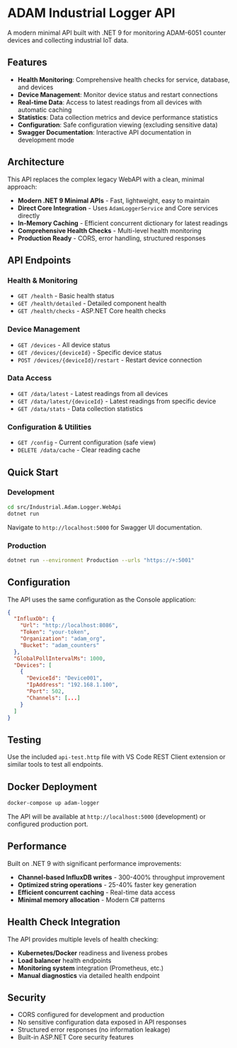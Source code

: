 # ADAM Industrial Logger API

A modern minimal API built with .NET 9 for monitoring ADAM-6051 counter devices and collecting industrial IoT data.

## Features

- **Health Monitoring**: Comprehensive health checks for service, database, and devices
- **Device Management**: Monitor device status and restart connections
- **Real-time Data**: Access to latest readings from all devices with automatic caching
- **Statistics**: Data collection metrics and device performance statistics
- **Configuration**: Safe configuration viewing (excluding sensitive data)
- **Swagger Documentation**: Interactive API documentation in development mode

## Architecture

This API replaces the complex legacy WebAPI with a clean, minimal approach:

- **Modern .NET 9 Minimal APIs** - Fast, lightweight, easy to maintain
- **Direct Core Integration** - Uses `AdamLoggerService` and Core services directly
- **In-Memory Caching** - Efficient concurrent dictionary for latest readings
- **Comprehensive Health Checks** - Multi-level health monitoring
- **Production Ready** - CORS, error handling, structured responses

## API Endpoints

### Health & Monitoring
- `GET /health` - Basic health status
- `GET /health/detailed` - Detailed component health
- `GET /health/checks` - ASP.NET Core health checks

### Device Management  
- `GET /devices` - All device status
- `GET /devices/{deviceId}` - Specific device status
- `POST /devices/{deviceId}/restart` - Restart device connection

### Data Access
- `GET /data/latest` - Latest readings from all devices
- `GET /data/latest/{deviceId}` - Latest readings from specific device
- `GET /data/stats` - Data collection statistics

### Configuration & Utilities
- `GET /config` - Current configuration (safe view)
- `DELETE /data/cache` - Clear reading cache

## Quick Start

### Development
```bash
cd src/Industrial.Adam.Logger.WebApi
dotnet run
```

Navigate to `http://localhost:5000` for Swagger UI documentation.

### Production
```bash
dotnet run --environment Production --urls "https://+:5001"
```

## Configuration

The API uses the same configuration as the Console application:

```json
{
  "InfluxDb": {
    "Url": "http://localhost:8086",
    "Token": "your-token",
    "Organization": "adam_org",
    "Bucket": "adam_counters"
  },
  "GlobalPollIntervalMs": 1000,
  "Devices": [
    {
      "DeviceId": "Device001",
      "IpAddress": "192.168.1.100",
      "Port": 502,
      "Channels": [...]
    }
  ]
}
```

## Testing

Use the included `api-test.http` file with VS Code REST Client extension or similar tools to test all endpoints.

## Docker Deployment

```bash
docker-compose up adam-logger
```

The API will be available at `http://localhost:5000` (development) or configured production port.

## Performance

Built on .NET 9 with significant performance improvements:
- **Channel-based InfluxDB writes** - 300-400% throughput improvement
- **Optimized string operations** - 25-40% faster key generation
- **Efficient concurrent caching** - Real-time data access
- **Minimal memory allocation** - Modern C# patterns

## Health Check Integration

The API provides multiple levels of health checking:
- **Kubernetes/Docker** readiness and liveness probes
- **Load balancer** health endpoints  
- **Monitoring system** integration (Prometheus, etc.)
- **Manual diagnostics** via detailed health endpoint

## Security

- CORS configured for development and production
- No sensitive configuration data exposed in API responses
- Structured error responses (no information leakage)
- Built-in ASP.NET Core security features